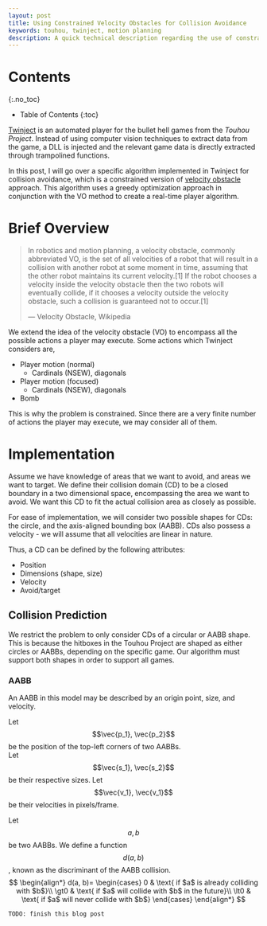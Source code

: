 ```yaml
---
layout: post
title: Using Constrained Velocity Obstacles for Collision Avoidance
keywords: touhou, twinject, motion planning
description: A quick technical description regarding the use of constrained velocity obstacles in motion planning and collision prediction
---
```


# Contents
{:.no_toc}
* Table of Contents
{:toc}

[Twinject](https://github.com/netdex/twinject) is an automated player for the bullet hell games from the *Touhou Project*. Instead of using computer vision techniques to extract data from the game, a DLL is injected and the relevant game data is directly extracted through trampolined functions.

In this post, I will go over a specific algorithm implemented in Twinject for collision avoidance, which is a constrained version of [velocity obstacle](https://en.wikipedia.org/wiki/Velocity_obstacle) approach. This algorithm uses a greedy optimization approach in conjunction with the VO method to create a real-time player algorithm.

# Brief Overview
> In robotics and motion planning, a velocity obstacle, commonly abbreviated VO, is the set of all velocities of a robot that will result in a collision with another robot at some moment in time, assuming that the other robot maintains its current velocity.[1] If the robot chooses a velocity inside the velocity obstacle then the two robots will eventually collide, if it chooses a velocity outside the velocity obstacle, such a collision is guaranteed not to occur.[1]
>
> &mdash; Velocity Obstacle, Wikipedia

We extend the idea of the velocity obstacle (VO) to encompass all the possible actions a player may execute. Some actions which Twinject considers are,

- Player motion (normal)
    - Cardinals (NSEW), diagonals
- Player motion (focused)
    - Cardinals (NSEW), diagonals
- Bomb 

This is why the problem is constrained. Since there are a very finite number of actions the player may execute, we may consider all of them.

# Implementation
Assume we have knowledge of areas that we want to avoid, and areas we want to target. We define their collision domain (CD) to be a closed boundary in a two dimensional space, encompassing the area we want to avoid. We want this CD to fit the actual collision area as closely as possible.

For ease of implementation, we will consider two possible shapes for CDs: the circle, and the axis-aligned bounding box (AABB). CDs also possess a velocity - we will assume that all velocities are linear in nature.

Thus, a CD can be defined by the following attributes:
- Position
- Dimensions (shape, size)
- Velocity
- Avoid/target

## Collision Prediction
We restrict the problem to only consider CDs of a circular or AABB shape. This is because the hitboxes in the Touhou Project are shaped as either circles or AABBs, depending on the specific game. Our algorithm must support both shapes in order to support all games.

### AABB
An AABB in this model may be described by an origin point, size, and velocity.

Let $$\vec{p_1}, \vec{p_2}$$ be the position of the top-left corners of two AABBs.  
Let $$\vec{s_1}, \vec{s_2}$$ be their respective sizes.
Let $$\vec{v_1}, \vec{v_1}$$ be their velocities in pixels/frame.

Let $$a,b$$ be two AABBs. We define a function $$d(a, b)$$, known as the discriminant of the AABB collision.  
$$
\begin{align*}
d(a, b)=
\begin{cases}
0      & \text{ if $a$ is already colliding with $b$}\\
\gt0   & \text{ if $a$ will collide with $b$ in the future}\\
\lt0   & \text{ if $a$ will never collide with $b$}
\end{cases}
\end{align*}
$$

`TODO: finish this blog post`